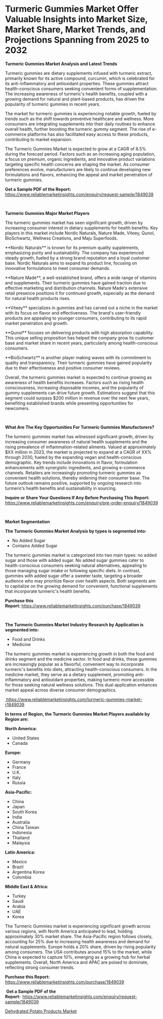 <p><h1>Turmeric Gummies Market Offer Valuable Insights into Market Size, Market Share, Market Trends, and Projections Spanning from 2025 to 2032</h1></p><p><strong>Turmeric Gummies Market Analysis and Latest Trends</strong></p>
<p><p>Turmeric gummies are dietary supplements infused with turmeric extract, primarily known for its active compound, curcumin, which is celebrated for its anti-inflammatory and antioxidant properties. These gummies attract health-conscious consumers seeking convenient forms of supplementation. The increasing awareness of turmeric's health benefits, coupled with a growing demand for natural and plant-based products, has driven the popularity of turmeric gummies in recent years.</p><p>The market for turmeric gummies is experiencing notable growth, fueled by trends such as the shift towards preventive healthcare and wellness. More consumers are integrating supplements into their daily routines to enhance overall health, further boosting the turmeric gummy segment. The rise of e-commerce platforms has also facilitated easy access to these products, contributing to market expansion.</p><p>The Turmeric Gummies Market is expected to grow at a CAGR of 6.5% during the forecast period. Factors such as an increasing aging population, a focus on premium, organic ingredients, and innovative product variations targeting specific health concerns are shaping the market. As consumer preferences evolve, manufacturers are likely to continue developing new formulations and flavors, enhancing the appeal and market penetration of turmeric gummies.</p></p>
<p><strong>Get a Sample PDF of the Report:&nbsp;</strong> <a href="https://www.reliablemarketinsights.com/enquiry/request-sample/1849039?utm_campaign=2345&utm_medium=2&utm_source=Github&utm_content=ia&utm_term=15022025&utm_id=turmeric-gummies">https://www.reliablemarketinsights.com/enquiry/request-sample/1849039</a></p>
<p>&nbsp;</p>
<p><strong>Turmeric Gummies Major Market Players</strong></p>
<p><p>The turmeric gummies market has seen significant growth, driven by increasing consumer interest in dietary supplements for health benefits. Key players in this market include Nordic Naturals, Nature Made, Viteey, Qunol, BioSchwartz, Wellness Creations, and Maju Superfoods. </p><p>**Nordic Naturals** is known for its premium quality supplements, emphasizing purity and sustainability. The company has experienced steady growth, fueled by a strong brand reputation and a loyal customer base. Nordic Naturals aims to expand its product line, focusing on innovative formulations to meet consumer demands.</p><p>**Nature Made**, a well-established brand, offers a wide range of vitamins and supplements. Their turmeric gummies have gained traction due to effective marketing and distribution channels. Nature Made's extensive retail presence positions it for continued growth, especially as the demand for natural health products rises.</p><p>**Viteey** specializes in gummies and has carved out a niche in the market with its focus on flavor and effectiveness. The brand's user-friendly products are appealing to younger consumers, contributing to its rapid market penetration and growth.</p><p>**Qunol** focuses on delivering products with high absorption capability. This unique selling proposition has helped the company grow its customer base and market share in recent years, particularly among health-conscious consumers.</p><p>**BioSchwartz** is another player making waves with its commitment to quality and transparency. Their turmeric gummies have gained popularity due to their effectiveness and positive consumer reviews.</p><p>Overall, the turmeric gummies market is expected to continue growing as awareness of health benefits increases. Factors such as rising health consciousness, increasing disposable incomes, and the popularity of gummy supplements can drive future growth. Estimations suggest that this segment could surpass $200 million in revenue over the next few years, benefiting established brands while presenting opportunities for newcomers.</p></p>
<p>&nbsp;</p>
<p><strong>What Are The Key Opportunities For Turmeric Gummies Manufacturers?</strong></p>
<p><p>The turmeric gummies market has witnessed significant growth, driven by increasing consumer awareness of natural health supplements and the rising prevalence of inflammation-related ailments. Valued at approximately $XX million in 2023, the market is projected to expand at a CAGR of XX% through 2030, fueled by the expanding vegan and health-conscious demographic. Key trends include innovations in flavor, formulation enhancements with synergistic ingredients, and growing e-commerce channels. Retailers are increasingly promoting turmeric gummies as convenient health solutions, thereby widening their consumer base. The future outlook remains positive, supported by ongoing research into turmeric’s health benefits and sustainability in sourcing.</p></p>
<p><strong>Inquire or Share Your Questions If Any Before Purchasing This Report:</strong> <a href="https://www.reliablemarketinsights.com/enquiry/pre-order-enquiry/1849039?utm_campaign=2345&utm_medium=2&utm_source=Github&utm_content=ia&utm_term=15022025&utm_id=turmeric-gummies">https://www.reliablemarketinsights.com/enquiry/pre-order-enquiry/1849039</a></p>
<p>&nbsp;</p>
<p><strong>Market Segmentation</strong></p>
<p><strong>The Turmeric Gummies Market Analysis by types is segmented into:</strong></p>
<p><ul><li>No Added Sugar</li><li>Contains Added Sugar</li></ul></p>
<p><p>The turmeric gummies market is categorized into two main types: no added sugar and those with added sugar. No added sugar gummies cater to health-conscious consumers seeking natural alternatives, appealing to those managing sugar intake or following specific diets. In contrast, gummies with added sugar offer a sweeter taste, targeting a broader audience who may prioritize flavor over health aspects. Both segments aim to capitalize on the growing demand for convenient, functional supplements that incorporate turmeric's health benefits.</p></p>
<p><strong>Purchase this Report:&nbsp;</strong><a href="https://www.reliablemarketinsights.com/purchase/1849039?utm_campaign=2345&utm_medium=2&utm_source=Github&utm_content=ia&utm_term=15022025&utm_id=turmeric-gummies">https://www.reliablemarketinsights.com/purchase/1849039</a></p>
<p>&nbsp;</p>
<p><strong>The Turmeric Gummies Market Industry Research by Application is segmented into:</strong></p>
<p><ul><li>Food and Drinks</li><li>Medicine</li></ul></p>
<p><p>The turmeric gummies market is experiencing growth in both the food and drinks segment and the medicine sector. In food and drinks, these gummies are increasingly popular as a flavorful, convenient way to incorporate turmeric's benefits into diets, attracting health-conscious consumers. In the medicine market, they serve as a dietary supplement, promoting anti-inflammatory and antioxidant properties, making turmeric more accessible for those seeking natural wellness solutions. This dual application enhances market appeal across diverse consumer demographics.</p></p>
<p><a href="https://www.reliablemarketinsights.com/turmeric-gummies-market-r1849039?utm_campaign=2345&utm_medium=2&utm_source=Github&utm_content=ia&utm_term=15022025&utm_id=turmeric-gummies">&nbsp;https://www.reliablemarketinsights.com/turmeric-gummies-market-r1849039</a></p>
<p><strong>In terms of Region, the Turmeric Gummies Market Players available by Region are:</strong></p>
<p>
    <p> <strong> North America: </strong>
        <ul>
            <li>United States</li>
            <li>Canada</li>
        </ul>
        </p> 
    <p> <strong> Europe: </strong>
        <ul>
            <li>Germany</li>
            <li>France</li>
            <li>U.K.</li>
            <li>Italy</li>
            <li>Russia</li>
        </ul>
        </p> 
    <p> <strong> Asia-Pacific: </strong>
        <ul>
            <li>China</li>
            <li>Japan</li>
            <li>South Korea</li>
            <li>India</li>
            <li>Australia</li>
            <li>China Taiwan</li>
            <li>Indonesia</li>
            <li>Thailand</li>
            <li>Malaysia</li>
        </ul>
        </p> 
    <p> <strong> Latin America: </strong>
        <ul>
            <li>Mexico</li>
            <li>Brazil</li>
            <li>Argentina Korea</li>
            <li>Colombia</li>
        </ul>
        </p> 
    <p> <strong> Middle East & Africa: </strong>
        <ul>
            <li>Turkey</li>
            <li>Saudi</li>
            <li>Arabia</li>
            <li>UAE</li>
            <li>Korea</li>
        </ul>
    </p>
    </p>
<p><p>The Turmeric Gummies market is experiencing significant growth across various regions, with North America anticipated to lead, holding approximately 30% market share. The Asia-Pacific region follows closely, accounting for 25% due to increasing health awareness and demand for natural supplements. Europe holds a 20% share, driven by rising popularity among consumers. The USA contributes around 15% to the market, while China is expected to capture 10%, emerging as a growing hub for herbal supplements. Overall, North America and APAC are poised to dominate, reflecting strong consumer trends.</p></p>
<p><strong>Purchase this Report: </strong><a href="https://www.reliablemarketinsights.com/purchase/1849039?utm_campaign=2345&utm_medium=2&utm_source=Github&utm_content=ia&utm_term=15022025&utm_id=turmeric-gummies">https://www.reliablemarketinsights.com/purchase/1849039</a></p>
<p>&nbsp;<strong>Get a Sample PDF of the Report:&nbsp;&nbsp;</strong><a href="https://www.reliablemarketinsights.com/enquiry/request-sample/1849039?utm_campaign=2345&utm_medium=2&utm_source=Github&utm_content=ia&utm_term=15022025&utm_id=turmeric-gummies">https://www.reliablemarketinsights.com/enquiry/request-sample/1849039</a></p>
<p><strong></strong></p>
<p><p><a href="https://github.com/birnbaumbulah0/Market-Research-Report-List-1/blob/main/dehydrated-potato-products-market.md?utm_campaign=2345&utm_medium=2&utm_source=Github&utm_content=ia&utm_term=15022025&utm_id=turmeric-gummies">Dehydrated Potato Products Market</a></p></p>